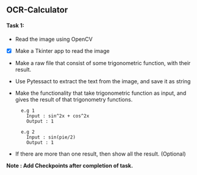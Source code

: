 ## OCR-Calculator

#### Task 1:
- Read the image using OpenCV
- [x] Make a Tkinter app to read the image
- Make a raw file that consist of some trigonometric function, with their result.
- Use Pytessact to extract the text from the image, and save it as string
- Make the functionality that take trigonometric function as input, and gives the result of that trigonometry functions.

        e.g 1 
          Input : sin^2x + cos^2x
          Output : 1

        e.g 2
          Input : sin(pie/2)
          Output : 1 
- If there are more than one result, then show all the result. (Optional)


**Note : Add Checkpoints after completion of task.**
